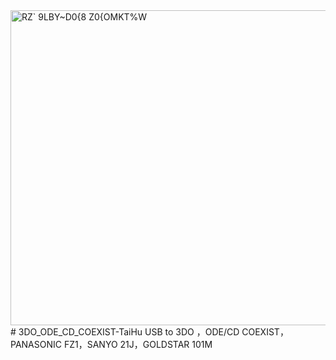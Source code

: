 <img width="955" height="504" alt="RZ` 9LBY~D0{8 Z0{OMKT%W" src="https://github.com/user-attachments/assets/3aee157b-0d7c-4587-8ebb-535315c0bf48" />
# 3DO_ODE_CD_COEXIST-TaiHu
USB to 3DO ，ODE/CD COEXIST，PANASONIC FZ1，SANYO 21J，GOLDSTAR 101M
